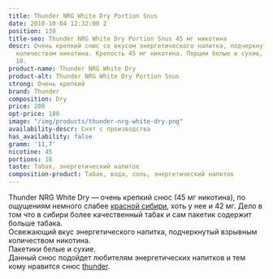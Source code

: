 ```yaml
---
title: Thunder NRG White Dry Portion Snus
date: 2018-10-04 12:32:00 Z
position: 138
title-seo: Thunder NRG White Dry Portion Snus 45 мг никотина
descr: Очень крепкий снюс со вкусом энергетического напитка, подчеркнутый взрывным
  количеством никотина. Крепость 45 мг никотина. Порции белые и сухие, их в банке
  18.
product-name: Thunder NRG White Dry
product-alt: Thunder NRG White Dry Portion Snus
strong: Очень крепкий
brand: Thunder
composition: Dry
price: 200
opt-price: 180
image: "/img/products/thunder-nrg-white-dry.png"
availability-descr: Снят с производства
has_availability: false
gramm: '11,7'
nicotine: 45
portions: 18
taste: Табак, энергетический напиток
composition-product: Табак, вода, соль, энергетический напиток
---
```


Thunder NRG White Dry — очень крепкий снюс (45 мг никотина), по ощущениям немного слабее [красной сибири](/siberia-white), хоть у нее и 42 мг. Дело в том что в сибири более качественный табак и сам пакетик содержит больше табака.<br>
Освежающий вкус энергетического напитка, подчеркнутый взрывным количеством никотина.<br>
Пакетики белые и сухие.<br>
Данный снюс подойдет любителям энергетических напитков и тем кому нравится снюс [thunder](/thunder).